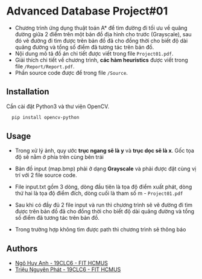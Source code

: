 # Advanced Database Project#01

- Chương trình ứng dụng thuật toán A* để tìm đường đi tối ưu về quãng đường giữa 2 điểm trên một bản đồ địa hình cho trước (Grayscale), sau đó vẽ đường đi tìm được trên bản đồ đã cho đồng thời cho biết độ dài quãng đường và tổng số điểm đã tương tác trên bản đồ.
- Nội dung mô tả đồ án chi tiết được viết trong file `Project01.pdf`.
- Giải thích chi tiết về chương trình, **các hàm heuristics** được viết trong file `/Report/Report.pdf`.
- Phần source code được để trong file `/Source`.

## Installation

Cần cài đặt Python3 và thư viện OpenCV.

```bash
  pip install opencv-python
```
    
## Usage

- Trong xử lý ảnh, quy ước **trục ngang sẽ là y** và **trục dọc sẽ là x**. Gốc tọa độ sẽ nằm ở phía trên cùng bên trái

- Bản đồ input (map.bmp) phải ở dạng **Grayscale** và phải được đặt cùng vị trí với 2 file source code.

- File input.txt gồm 3 dòng, dòng đầu tiên là tọa độ điểm xuất phát, dòng thứ hai là tọa độ điểm đích, dòng cuối là tham số m - ``Project01.pdf``

- Sau khi có đầy đủ 2 file input và run thì chương trình sẽ vẽ đường đi tìm được trên bản đồ đã cho đồng thời cho biết độ dài quãng đường và tổng số điểm đã tương tác trên bản đồ.

- Trong trường hợp không tìm được path thì chương trình sẽ thông báo

## Authors

- [Ngô Huy Anh - 19CLC6 - FIT HCMUS](https://github.com/tristanhuyanhngo)
- [Triệu Nguyên Phát - 19CLC6 - FIT HCMUS]()
